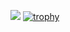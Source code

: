 ![](http://github-profile-summary-cards.vercel.app/api/cards/profile-details?username=cocona15531&theme=tokyonight)
[![trophy](https://github-profile-trophy.vercel.app/?username=cocona15531&theme=onedark)](https://github.com/ryo-ma/github-profile-trophy)


<!---
cocona15531/cocona15531 is a ✨ special ✨ repository because its `README.md` (this file) appears on your GitHub profile.
You can click the Preview link to take a look at your changes.
--->
